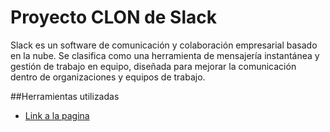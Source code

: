 # Proyecto CLON de Slack

Slack es un software de comunicación y colaboración empresarial basado en la nube. Se clasifica como una herramienta de mensajería instantánea y gestión de trabajo en equipo, diseñada para mejorar la comunicación dentro de organizaciones y equipos de trabajo.

##Herramientas utilizadas



- [Link a la pagina](https://frontend-pwa-despliegue.vercel.app)

